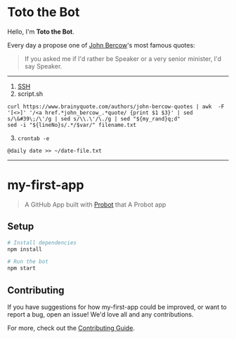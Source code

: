 # Toto the Bot

Hello, I'm **Toto the Bot**. 

Every day a propose one of [John Bercow](https://www.brainyquote.com/authors/john-bercow-quotes)'s most famous quotes:

> If you asked me if I'd rather be Speaker or a very senior minister, I'd say Speaker.



***

1. [SSH](https://docs.github.com/en/github/authenticating-to-github/connecting-to-github-with-ssh)
2. script.sh
```
curl https://www.brainyquote.com/authors/john-bercow-quotes | awk  -F '[<>]' '/<a href.*john_bercow_.*quote/ {print $1 $3}' | sed s/\&#39\;/\'/g | sed s/\\.\'/\./g | sed "${my_rand}q;d"
sed -i "${lineNo}s/.*/$var/" filename.txt
```
3. `crontab -e`
```
@daily date >> ~/date-file.txt
```

***

# my-first-app

> A GitHub App built with [Probot](https://github.com/probot/probot) that A Probot app

## Setup

```sh
# Install dependencies
npm install

# Run the bot
npm start
```

## Contributing

If you have suggestions for how my-first-app could be improved, or want to report a bug, open an issue! We'd love all and any contributions.

For more, check out the [Contributing Guide](CONTRIBUTING.md).

